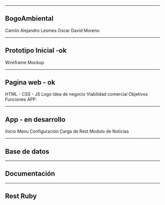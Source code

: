 ----------------------------
BogoAmbiental
----------------------------
Camilo Alejandro Lesmes
Oscar David Moreno

----------------------------
Prototipo Inicial -ok
----------------------------
  Wireframe
  Mockup
  
----------------------------
Pagina web - ok
----------------------------
  HTML - CSS - JS
  Logo
  Idea de negocio
  Viabilidad comercial
  Objetivos
  Funciones APP.
 
----------------------------
App - en desarrollo
----------------------------
  Inicio
  Menu
  Configuración
  Carga de Rest
  Modulo de Noticias
  
----------------------------
Base de datos 
----------------------------

----------------------------
Documentación
----------------------------

----------------------------
Rest Ruby
----------------------------
